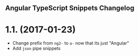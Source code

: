 ## Angular TypeScript Snippets Changelog

<a name="1.1.0"></a>
# 1.1. (2017-01-23)

* Change prefix from `ng2-` to `a-` now that its just "Angular"
* Add `json` pipe snippets
